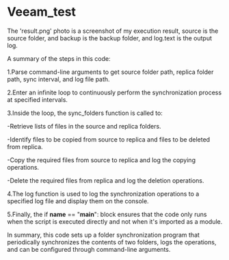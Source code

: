 # Veeam_test

The 'result.png' photo is a screenshot of my execution result, source is the source folder, and backup is the backup folder, and log.text is the output log.


A summary of the steps in this code:

1.Parse command-line arguments to get source folder path, replica folder path, sync interval, and log file path.  

2.Enter an infinite loop to continuously perform the synchronization process at specified intervals.  

3.Inside the loop, the sync_folders function is called to:  

  -Retrieve lists of files in the source and replica folders.  
  
  -Identify files to be copied from source to replica and files to be deleted from replica.  
  
  -Copy the required files from source to replica and log the copying operations.  
  
  -Delete the required files from replica and log the deletion operations.  
  
4.The log function is used to log the synchronization operations to a specified log file and display them on the console.  

5.Finally, the if __name__ == "__main__": block ensures that the code only runs when the script is executed directly and not when it's imported as a module.  

In summary, this code sets up a folder synchronization program that periodically synchronizes the contents of two folders, logs the operations, and can be configured through command-line arguments.
